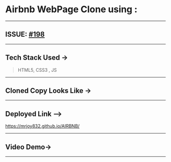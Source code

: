 # Airbnb WebPage Clone using :
---
## ISSUE: [#198](https://github.com/Rayman-Sodhi/Clone-IT/issues/198)
---
## Tech Stack Used ->
> HTML5, CSS3 , JS

---
## Cloned Copy Looks Like ->
---
## Deployed Link -->
https://mrjoy832.github.io/AIRBNB/

---
## Video Demo->

---
